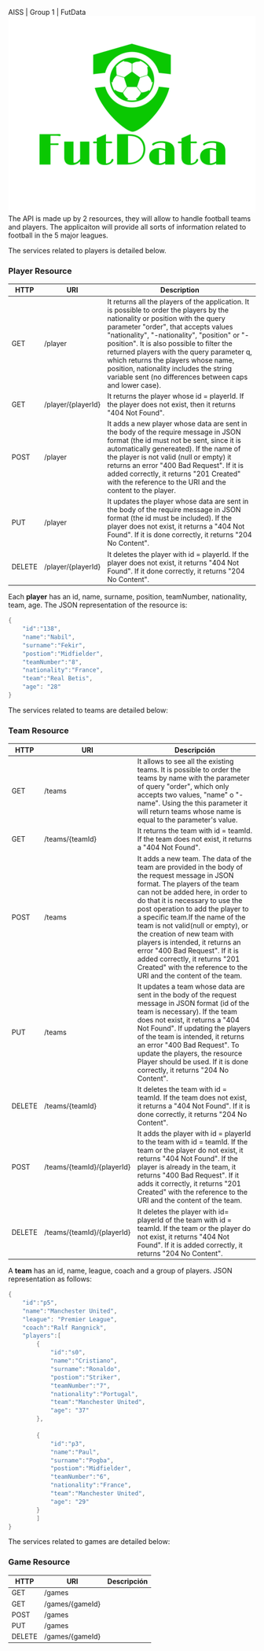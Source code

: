  AISS | Group 1 | FutData
![](images/FutData-logo%20(2).png)
The API is made up by 2 resources, they will allow to handle football teams and players. The applicaiton will provide all sorts of information related to football in the 5 major leagues. 

The services related to players is detailed below.  

### Player Resource ###
| HTTP  | URI | Description |
| ------------- | ------------- | ------------- |
| GET |  /player | It returns all the players of the application. It is possible to order the players by the nationality or position with the query parameter "order", that accepts values "nationality", "-nationality",  "position" or "-position". It is also possible to filter the returned players with the  query parameter q, which returns the players whose name, position, nationality includes the string variable sent (no differences between caps and lower case).|
| GET | /player/{playerId} | It returns the player whose id = playerId. If the player does not exist, then it returns "404 Not Found". |
| POST | /player | It adds a new player whose data are sent in the body of the require message in JSON format (the id must not be sent, since it is automatically genereated). If the name of the player is not valid (null or empty) it returns an error "400 Bad Request". If it is added correctly, it returns "201 Created" with the reference to the URI and the content to the player. |
| PUT | /player  | It updates the player whose data are sent in the body of the require message in JSON format (the id must be included). If the player does not exist, it returns a "404 Not Found". If it is done correctly, it returns "204 No Content". |
| DELETE | /player/{playerId}  | It deletes the player with id = playerId. If the player does not exist, it returns "404 Not Found". If it done correctly, it returns "204 No Content". |

Each **player** has an id, name, surname, position, teamNumber, nationality, team, age. The JSON representation of the resource is:
```cpp
{
	"id":"138",
	"name":"Nabil",
	"surname":"Fekir",
	"postiom":"Midfielder",
	"teamNumber":"8",
	"nationality":"France",
	"team":"Real Betis",
	"age": "28"
}
```

The services related to teams are detailed below:
### Team Resource ###
| HTTP  | URI | Descripción |
| ------------- | ------------- | ------------- |
| GET | /teams  | It allows to see all the existing teams. It is possible to order the teams by name with the parameter of query "order", which only accepts two values, "name" o "-name". Using the this parameter it will return teams whose name is equal to the parameter's value. |
| GET | /teams/{teamId} | It returns the team with id = teamId. If the team does not exist, it returns a "404 Not Found".|
| POST | /teams | It adds a new team. The data of the team are provided in the body of the request message in JSON format. The players of the team can not be added here, in order to do that it is necessary to use the post operation to add the player to a specific team.If the name of the team is not valid(null or empty), or the creation of new team with players is intended, it returns an error "400 Bad Request". If it is added correctly, it returns "201 Created" with the reference to the URI and the content of the team. |
| PUT | /teams | It updates a team whose data are sent in the body of the request message in JSON format (id of the team is necessary). If the team does not exist, it returns a "404 Not Found". If updating the players of the team is intended, it returns an error "400 Bad Request". To update the players, the resource Player should be used. If it is done correctly, it returns "204 No Content".|
| DELETE | /teams/{teamId} | It deletes the team with id = teamId. If the team does not exist, it returns a "404 Not Found". If it is done correctly, it returns "204 No Content".|
| POST |  /teams/{teamId}/{playerId} | It adds the player with id = playerId to the team with id = teamId. If the team or the player do not exist, it returns "404 Not Found". If the player is already in the team, it returns "400 Bad Request". If it adds it correctly, it returns "201 Created" with the reference to the URI and the content of the team. |
| DELETE | /teams/{teamId}/{playerId}  | It deletes the player with id= playerId of the team with id = teamId. If the team or the player do not exist, it returns "404 Not Found". If it is added correctly, it returns "204 No Content".|


A **team** has an id, name, league, coach and a group of players. JSON representation as follows:

```cpp
{
	"id":"p5",
	"name":"Manchester United",
	"league": "Premier League",
	"coach":"Ralf Rangnick",
	"players":[
		{
			"id":"s0",
			"name":"Cristiano",
			"surname":"Ronaldo",
			"postiom":"Striker",
			"teamNumber":"7",
			"nationality":"Portugal",
			"team":"Manchester United",
			"age": "37"
		},

		{			
			"id":"p3",
			"name":"Paul",
			"surname":"Pogba",
			"postiom":"Midfielder",
			"teamNumber":"6",
			"nationality":"France",
			"team":"Manchester United",
			"age": "29"
		}
		]
}

```
The services related to games are detailed below:
### Game Resource ###
| HTTP  | URI | Descripción |
| ------------- | ------------- | ------------- |
| GET | /games  |  |
| GET | /games/{gameId} ||
| POST | /games | |
| PUT | /games | |
| DELETE | /games/{gameId}  | |
